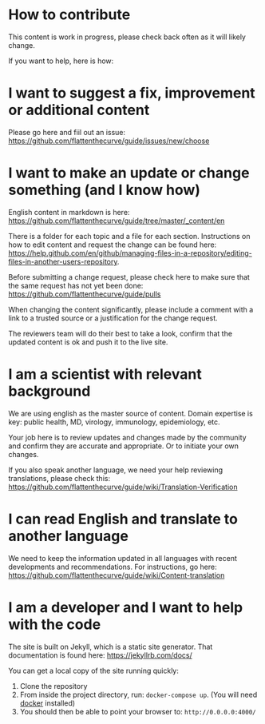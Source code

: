 # How to contribute
This content is work in progress, please check back often as it will likely change.

If you want to help, here is how:

# I want to suggest a fix, improvement or additional content
Please go here and fiil out an issue:
https://github.com/flattenthecurve/guide/issues/new/choose

# I want to make an update or change something (and I know how)

English content in markdown is here: https://github.com/flattenthecurve/guide/tree/master/_content/en

There is a folder for each topic and a file for each section. Instructions on how to edit content and request the change can be found here: https://help.github.com/en/github/managing-files-in-a-repository/editing-files-in-another-users-repository.

Before submitting a change request, please check here to make sure that the same request has not yet been done: https://github.com/flattenthecurve/guide/pulls

When changing the content significantly, please include a comment with a link to a trusted source or a justification for the change request.

The reviewers team will do their best to take a look, confirm that the updated content is ok and push it to the live site.

# I am a scientist with relevant background
We are using english as the master source of content. Domain expertise is key: public health, MD, virology, immunology, epidemiology, etc.

Your job here is to review updates and changes made by the community and confirm they are accurate and appropriate. Or to initiate your own changes.

If you also speak another language, we need your help reviewing translations, please check this: https://github.com/flattenthecurve/guide/wiki/Translation-Verification

# I can read English and translate to another language
We need to keep the information updated in all languages with recent developments and recommendations. 
For instructions, go here: https://github.com/flattenthecurve/guide/wiki/Content-translation

# I am a developer and I want to help with the code
The site is built on Jekyll, which is a static site generator. That documentation is found here: https://jekyllrb.com/docs/

You can get a local copy of the site running quickly:

1. Clone the repository
2. From inside the project directory, run: `docker-compose up`. (You will need [docker](https://www.docker.com/) installed)
3. You should then be able to point your browser to: `http://0.0.0.0:4000/`
